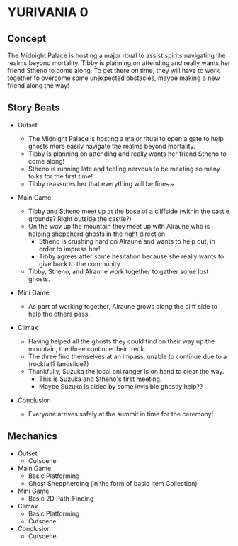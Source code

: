 # YURIVANIA 0

## Concept

The Midnight Palace is hosting a major ritual to assist spirits navigating the realms beyond mortality.
Tibby is planning on attending and really wants her friend Stheno to come along.
To get there on time, they will have to work together to overcome some unexpected obstacles, maybe making a new friend along the way!

## Story Beats

- Outset
    - The Midnight Palace is hosting a major ritual to open a gate to help ghosts more easily navigate the realms beyond mortality.
    - Tibby is planning on attending and really wants her friend Stheno to come along!
    - Stheno is running late and feeling nervous to be meeting so many folks for the first time!
    - Tibby reassures her that everything will be fine~~

- Main Game
    - Tibby and Stheno meet up at the base of a cliffside (within the castle grounds?  Right outside the castle?)
    - On the way up the mountain they meet up with Alraune who is helping sheppherd ghosts in the right direction.
        - Stheno is crushing hard on Alraune and wants to help out, in order to impress her!
        - Tibby agrees after some hesitation because she really wants to give back to the community.
    - Tibby, Stheno, and Alraune work together to gather some lost ghosts.

- Mini Game
    - As part of working together, Alraune grows along the cliff side to help the others pass.

- Climax
    - Having helped all the ghosts they could find on their way up the mountain, the three continue their treck.
    - The three find themselves at an impass, unable to continue due to a (rockfall?  landslide?)
    - Thankfully, Suzuka the local oni ranger is on hand to clear the way.
        - This is Suzuka and Stheno's first meeting.
        - Maybe Suzuka is aided by some invisible ghostly help??

- Conclusion
    - Everyone arrives safely at the summit in time for the ceremony!

## Mechanics

- Outset
    - Cutscene
- Main Game
    - Basic Platforming
    - Ghost Sheppherding (in the form of basic Item Collection)
- Mini Game
    - Basic 2D Path-Finding
- Climax
    - Basic Platforming
    - Cutscene
- Conclusion
    - Cutscene
